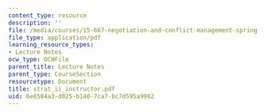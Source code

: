 ```yaml
---
content_type: resource
description: ''
file: /media/courses/15-667-negotiation-and-conflict-management-spring-2001/6e6584a3d025b1407ca7bc7d595a9982_strat_ii_instructor.pdf
file_type: application/pdf
learning_resource_types:
- Lecture Notes
ocw_type: OCWFile
parent_title: Lecture Notes
parent_type: CourseSection
resourcetype: Document
title: strat_ii_instructor.pdf
uid: 6e6584a3-d025-b140-7ca7-bc7d595a9982
---
```

